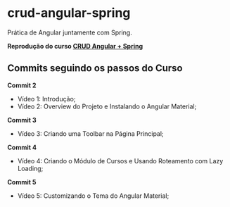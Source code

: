 # crud-angular-spring

Prática de Angular juntamente com Spring.

**Reprodução do curso [CRUD Angular + Spring](https://www.youtube.com/playlist?list=PLGxZ4Rq3BOBpwaVgAPxTxhdX_TfSVlTcY)**

## Commits seguindo os passos do Curso

**Commit 2**
- Vídeo 1: Introdução;
- Vídeo 2: Overview do Projeto e Instalando o Angular Material;

**Commit 3**
- Vídeo 3: Criando uma Toolbar na Página Principal;

**Commit 4**
- Vídeo 4: Criando o Módulo de Cursos e Usando Roteamento com Lazy Loading;

**Commit 5**
- Vídeo 5: Customizando o Tema do Angular Material;
